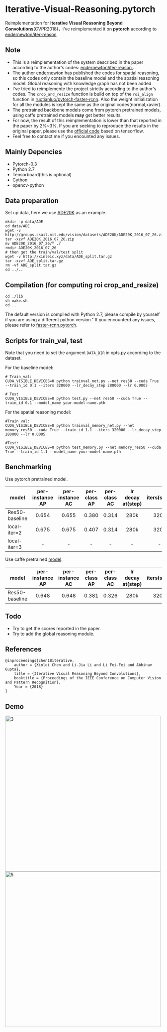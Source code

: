 # Iterative-Visual-Reasoning.pytorch
Reimplementation for **Iterative Visual Reasoning Beyond Convolutions**(CVPR2018)，i've reimplemented it on **pytorch** according to [endernewton/iter-reason](https://github.com/endernewton/iter-reason)

## Note
- This is a reimplementation of the system described in the paper according to the author's codes: [endernewton/iter-reason
](https://github.com/endernewton/iter-reason).
- The author [endernewton](https://github.com/endernewton) has published the codes for spatial reasoning, so this codes only contain the baseline model and the spatial reasoning model. Global reasoning with knowledge graph has not been added.
- I've tried to reimplemente the project strictly according to the author's codes. The `crop_and_resize` function is build on top of the `roi_align` function in [ruotianluo/pytorch-faster-rcnn](https://github.com/ruotianluo/pytorch-faster-rcnn). Also the weight initialization for all the modules is kept the same as the original codes(normal,xavier).
- The pretrained backbone models come from pytorch pretrained models, using caffe pretrained models **may** get better results.
- For now, the result of this reimplementation is lower than that reported in the paper by 2%~3%. If you are seeking to reproduce the results in the original paper, please use the [official code](https://github.com/endernewton/iter-reason) based on tensorflow.
- Feel free to contact me if you encounted any issues.
## Mainly Depencies
- Pytorch-0.3
- Python 2.7
- Tensorboard(this is optional)
- Cython 
- opencv-python

## Data preparation
Set up data, here we use [ADE20K](http://groups.csail.mit.edu/vision/datasets/ADE20K/) as an example.
```
mkdir -p data/ADE
cd data/ADE
wget -v http://groups.csail.mit.edu/vision/datasets/ADE20K/ADE20K_2016_07_26.zip
tar -xzvf ADE20K_2016_07_26.zip
mv ADE20K_2016_07_26/* ./
rmdir ADE20K_2016_07_26
# then get the train/val/test split
wget -v http://xinleic.xyz/data/ADE_split.tar.gz
tar -xzvf ADE_split.tar.gz
rm -vf ADE_split.tar.gz
cd ../..
```

## Compilation (for computing roi crop_and_resize)
```
cd ./lib
sh make.sh
cd ..
```
The default version is compiled with Python 2.7, please compile by yourself if you are using a different python version." If you encounterd any issues, please refer to [faster-rcnn.pytorch](https://github.com/jwyang/faster-rcnn.pytorch).

## Scripts for train_val, test
Note that you need to set the argument `DATA_DIR` in opts.py according to the dataset.

For the baseline model:
```
# Train_val:
CUDA_VISIBLE_DEVICES=0 python trainval_net.py --net res50 --cuda True --train_id 0.1 --iters 320000 --lr_decay_step 280000 --lr 0.0005

# Test
CUDA_VISIBLE_DEVICES=0 python test.py --net res50 --cuda True --train_id 0.1 --model_name your-model-name.pth

```
For the spatial reasoning model:
```
#Train_val:
CUDA_VISIBLE_DEVICES=0 python trainval_memory_net.py --net memory_res50 --cuda True --train_id 1.1 --iters 320000 --lr_decay_step 280000 --lr 0.0005

#Test:
CUDA_VISIBLE_DEVICES=0 python test_memory.py --net memory_res50 --cuda True --train_id 1.1 --model_name your-model-name.pth

```

## Benchmarking
Use pytorch pretrained model.

|model|per-instance AP|per-instance AC|per-class AP|per-class AC|lr decay at(step)|iters(step)|
|---------------|:-----:|:-----:|:-----:|:-----:|:-----:|:-----:|
|Res50-baseline|0.654|0.655|0.380|0.314|280k|320k|
|local-iter=2|0.675|0.675|0.407|0.314|280k|320k|
|local-iter=3|-|-|-|-|-|-|

Use caffe pretrained [model](https://github.com/ruotianluo/pytorch-resnet).

|model|per-instance AP|per-instance AC|per-class AP|per-class AC|lr decay at(step)|iters(step)|
|---------------|:-----:|:-----:|:-----:|:-----:|:-----:|:-----:|
|Res50-baseline|0.648|0.648|0.381|0.326|280k|320K|

## Todo
- Try to get the scores reported in the paper.
- Try to add the global reasoning module.

## References
```
@inproceedings{chen18iterative,
    author = {Xinlei Chen and Li-Jia Li and Li Fei-Fei and Abhinav Gupta},
    title = {Iterative Visual Reasoning Beyond Convolutions},
    booktitle = {Proceedings of the IEEE Conference on Computer Vision and Pattern Recognition},
    Year = {2018}
}
```

## Demo
<img src="https://github.com/coderSkyChen/Iterative-Visual-Reasoning.pytorch/raw/master/Images_for_readme/ADE_val_00000127.jpg" height  = "500" alt="3" align=left />
 <img src="https://github.com/coderSkyChen/Iterative-Visual-Reasoning.pytorch/raw/master/Images_for_readme/ADE_val_00000813.jpg" height  = "500" alt="5" align=left />




